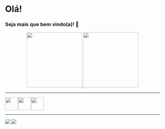 # Olá! 
### Seja mais que bem vindo(a)! 👋

<div  bgcolor="#000000" align="center">
  <a href="https://github.com/danielmjob">
  <img height="180em" src="https://github-readme-stats.vercel.app/api?username=danielmjob&show_icons=true&theme=dark&include_all_commits=true&count_private=true"/>
  <img height="180em" src="https://github-readme-stats.vercel.app/api/top-langs/?username=danielmjob&layout=compact&langs_count=7&theme=dark"/>
</div>
<hr>
<div align="left">
  <img src="https://cdn.jsdelivr.net/gh/devicons/devicon/icons/vscode/vscode-original.svg" height="42" width="42"/><img src="https://cdn.jsdelivr.net/gh/devicons/devicon/icons/html5/html5-original.svg" height="42" width="42"/><img   src="https://cdn.jsdelivr.net/gh/devicons/devicon/icons/css3/css3-original.svg"  height="42" width="42" /> <!-- <img src="https://cdn.jsdelivr.net/gh/devicons/devicon/icons/javascript/javascript-original.svg"  height="42" width="42"/> -->
          
  </div>      
 <hr>
<div align="left"> 
  <a href = "mailto:danielmarquesjob@gmail.com"><img src="https://img.shields.io/badge/-Gmail-%23333?style=for-the-badge&logo=gmail&logoColor=white" target="_blank"></a>  <a href="https://www.linkedin.com/in/daniel-marques-dos-santos-47478a242" target="_blank"><img src="https://img.shields.io/badge/-LinkedIn-%230077B5?style=for-the-badge&logo=linkedin&logoColor=white" target="_blank"></a> 
</div>

          

<!--
**danielmjob/danielmJob** is a ✨ _special_ ✨ repository because its `README.md` (this file) appears on your GitHub profile.

icones linguagens https://devicon.dev/

Here are some ideas to get you started:

- 🔭 I’m currently working on ...
- 🌱 I’m currently learning ...
- 👯 I’m looking to collaborate on ...
- 🤔 I’m looking for help with ...
- 💬 Ask me about ...
- 📫 How to reach me: ...
- 😄 Pronouns: ...
- ⚡ Fun fact: ...
-->

